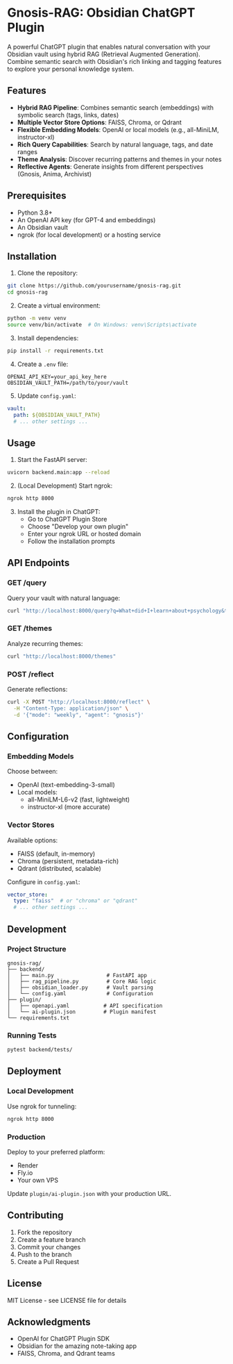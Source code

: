 # Gnosis-RAG: Obsidian ChatGPT Plugin

A powerful ChatGPT plugin that enables natural conversation with your Obsidian vault using hybrid RAG (Retrieval Augmented Generation). Combine semantic search with Obsidian's rich linking and tagging features to explore your personal knowledge system.

## Features

- **Hybrid RAG Pipeline**: Combines semantic search (embeddings) with symbolic search (tags, links, dates)
- **Multiple Vector Store Options**: FAISS, Chroma, or Qdrant
- **Flexible Embedding Models**: OpenAI or local models (e.g., all-MiniLM, instructor-xl)
- **Rich Query Capabilities**: Search by natural language, tags, and date ranges
- **Theme Analysis**: Discover recurring patterns and themes in your notes
- **Reflective Agents**: Generate insights from different perspectives (Gnosis, Anima, Archivist)

## Prerequisites

- Python 3.8+
- An OpenAI API key (for GPT-4 and embeddings)
- An Obsidian vault
- ngrok (for local development) or a hosting service

## Installation

1. Clone the repository:
```bash
git clone https://github.com/yourusername/gnosis-rag.git
cd gnosis-rag
```

2. Create a virtual environment:
```bash
python -m venv venv
source venv/bin/activate  # On Windows: venv\Scripts\activate
```

3. Install dependencies:
```bash
pip install -r requirements.txt
```

4. Create a `.env` file:
```env
OPENAI_API_KEY=your_api_key_here
OBSIDIAN_VAULT_PATH=/path/to/your/vault
```

5. Update `config.yaml`:
```yaml
vault:
  path: ${OBSIDIAN_VAULT_PATH}
  # ... other settings ...
```

## Usage

1. Start the FastAPI server:
```bash
uvicorn backend.main:app --reload
```

2. (Local Development) Start ngrok:
```bash
ngrok http 8000
```

3. Install the plugin in ChatGPT:
   - Go to ChatGPT Plugin Store
   - Choose "Develop your own plugin"
   - Enter your ngrok URL or hosted domain
   - Follow the installation prompts

## API Endpoints

### GET /query
Query your vault with natural language:
```bash
curl "http://localhost:8000/query?q=What+did+I+learn+about+psychology&tags=learning,psychology&date_range=last_30_days"
```

### GET /themes
Analyze recurring themes:
```bash
curl "http://localhost:8000/themes"
```

### POST /reflect
Generate reflections:
```bash
curl -X POST "http://localhost:8000/reflect" \
  -H "Content-Type: application/json" \
  -d '{"mode": "weekly", "agent": "gnosis"}'
```

## Configuration

### Embedding Models

Choose between:
- OpenAI (text-embedding-3-small)
- Local models:
  - all-MiniLM-L6-v2 (fast, lightweight)
  - instructor-xl (more accurate)

### Vector Stores

Available options:
- FAISS (default, in-memory)
- Chroma (persistent, metadata-rich)
- Qdrant (distributed, scalable)

Configure in `config.yaml`:
```yaml
vector_store:
  type: "faiss"  # or "chroma" or "qdrant"
  # ... other settings ...
```

## Development

### Project Structure
```
gnosis-rag/
├── backend/
│   ├── main.py                 # FastAPI app
│   ├── rag_pipeline.py         # Core RAG logic
│   ├── obsidian_loader.py      # Vault parsing
│   └── config.yaml             # Configuration
├── plugin/
│   ├── openapi.yaml           # API specification
│   └── ai-plugin.json         # Plugin manifest
└── requirements.txt
```

### Running Tests
```bash
pytest backend/tests/
```

## Deployment

### Local Development
Use ngrok for tunneling:
```bash
ngrok http 8000
```

### Production
Deploy to your preferred platform:
- Render
- Fly.io
- Your own VPS

Update `plugin/ai-plugin.json` with your production URL.

## Contributing

1. Fork the repository
2. Create a feature branch
3. Commit your changes
4. Push to the branch
5. Create a Pull Request

## License

MIT License - see LICENSE file for details

## Acknowledgments

- OpenAI for ChatGPT Plugin SDK
- Obsidian for the amazing note-taking app
- FAISS, Chroma, and Qdrant teams 